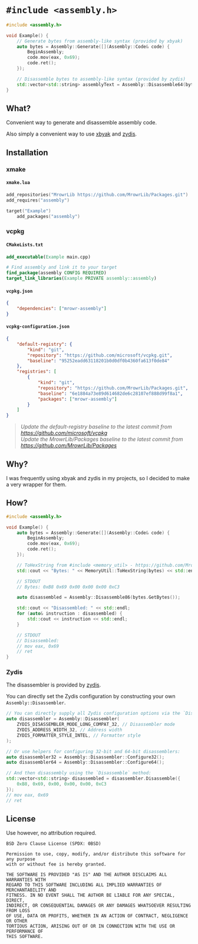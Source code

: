 # `#include <assembly.h>`

```cpp
#include <assembly.h>

void Example() {
    // Generate bytes from assembly-like syntax (provided by xbyak)
    auto bytes = Assembly::Generate([](Assembly::Code& code) {
        BeginAssembly;
        code.mov(eax, 0x69);
        code.ret();
    });

    // Disassemble bytes to assembly-like syntax (provided by zydis)
    std::vector<std::string> assemblyText = Assembly::Disassemble64(bytes);
}
```

## What?

Convenient way to generate and disassemble assembly code.

Also simply a convenient way to use [xbyak](https://github.com/herumi/xbyak) and [zydis](https://github.com/zyantific/zydis).

## Installation

### xmake

#### `xmake.lua`

```lua
add_repositories("MrowrLib https://github.com/MrowrLib/Packages.git")
add_requires("assembly")

target("Example")
    add_packages("assembly")
```

### vcpkg

#### `CMakeLists.txt`

```cmake
add_executable(Example main.cpp)

# Find assembly and link it to your target
find_package(assembly CONFIG REQUIRED)
target_link_libraries(Example PRIVATE assembly::assembly)
```

#### `vcpkg.json`

```json
{
    "dependencies": ["mrowr-assembly"]
}
```

#### `vcpkg-configuration.json`

```json
{
    "default-registry": {
        "kind": "git",
        "repository": "https://github.com/microsoft/vcpkg.git",
        "baseline": "95252eadd63118201b0d0df0b4360fa613f0de84"
    },
    "registries": [
        {
            "kind": "git",
            "repository": "https://github.com/MrowrLib/Packages.git",
            "baseline": "6e1884a73e89d614682de6c28107ef888d99f8a1",
            "packages": ["mrowr-assembly"]
        }
    ]
}
```

> _Update the default-registry baseline to the latest commit from https://github.com/microsoft/vcpkg_  
> _Update the MrowrLib/Packages baseline to the latest commit from https://github.com/MrowrLib/Packages_  

## Why?

I was frequently using xbyak and zydis in my projects, so I decided to make a very wrapper for them.

## How?

```cpp
#include <assembly.h>

void Example() {
    auto bytes = Assembly::Generate([](Assembly::Code& code) {
        BeginAssembly;
        code.mov(eax, 0x69);
        code.ret();
    });

    // ToHexString from #include <memory_util> - https://github.com/MrowrLib/memory_util.cpp
    std::cout << "Bytes: " << MemoryUtil::ToHexString(bytes) << std::endl;

    // STDOUT
    // Bytes: 0xB8 0x69 0x00 0x00 0x00 0xC3

    auto disassembled = Assembly::Disassemble86(bytes.GetBytes());

    std::cout << "Disassembled: " << std::endl;
    for (auto& instruction : disassembled) {
        std::cout << instruction << std::endl;
    }

    // STDOUT
    // Disassembled:
    // mov eax, 0x69
    // ret
}
```

### Zydis

The disassembler is provided by [zydis](https://github.com/zyantific/zydis).

You can directly set the Zydis configuration by constructing your own `Assembly::Disassembler`.

```cpp
// You can directly supply all Zydis configuration options via the `Disassembler` constructor or the `Disassembler::Configure` method:
auto disassembler = Assembly::Disassembler(
    ZYDIS_DISASSEMBLER_MODE_LONG_COMPAT_32, // Disassembler mode
    ZYDIS_ADDRESS_WIDTH_32, // Address width
    ZYDIS_FORMATTER_STYLE_INTEL, // Formatter style
);

// Or use helpers for configuring 32-bit and 64-bit disassemblers:
auto disassembler32 = Assembly::Disassembler::Configure32();
auto disassembler64 = Assembly::Disassembler::Configure64();

// And then disassembly using the `Disassemble` method:
std::vector<std::string> disassembled = disassembler.Disassemble({
    0xB8, 0x69, 0x00, 0x00, 0x00, 0xC3
});
// mov eax, 0x69
// ret
```

## License

Use however, no attribution required.

```
BSD Zero Clause License (SPDX: 0BSD)

Permission to use, copy, modify, and/or distribute this software for any purpose
with or without fee is hereby granted.

THE SOFTWARE IS PROVIDED "AS IS" AND THE AUTHOR DISCLAIMS ALL WARRANTIES WITH
REGARD TO THIS SOFTWARE INCLUDING ALL IMPLIED WARRANTIES OF MERCHANTABILITY AND
FITNESS. IN NO EVENT SHALL THE AUTHOR BE LIABLE FOR ANY SPECIAL, DIRECT,
INDIRECT, OR CONSEQUENTIAL DAMAGES OR ANY DAMAGES WHATSOEVER RESULTING FROM LOSS
OF USE, DATA OR PROFITS, WHETHER IN AN ACTION OF CONTRACT, NEGLIGENCE OR OTHER
TORTIOUS ACTION, ARISING OUT OF OR IN CONNECTION WITH THE USE OR PERFORMANCE OF
THIS SOFTWARE.
```
